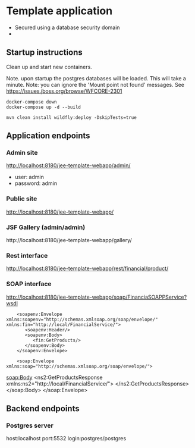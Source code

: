 # Template application

* Secured using a database security domain
* 



## Startup instructions
Clean up and start new containers. 

Note. upon startup the postgres databases will be loaded. This will take a minute.
Note: you can ignore the 'Mount point not found' messages. See <https://issues.jboss.org/browse/WFCORE-2301>

	docker-compose down
	docker-compose up -d --build
	
	mvn clean install wildfly:deploy -DskipTests=true
	

## Application endpoints
### Admin site
<http://localhost:8180/jee-template-webapp/admin/>

* user: admin
* password: admin

### Public site

<http://localhost:8180/jee-template-webapp/>


### JSF Gallery (admin/admin)
http://localhost:8180/jee-template-webapp/gallery/

### Rest interface
<http://localhost:8180/jee-template-webapp/rest/financial/product/>

### SOAP interface
<http://localhost:8180/jee-template-webapp/soap/FinanciaSOAPPService?wsdl>

		<soapenv:Envelope xmlns:soapenv="http://schemas.xmlsoap.org/soap/envelope/" xmlns:fin="http://local/FinancialService/">
		   <soapenv:Header/>
		   <soapenv:Body>
		      <fin:GetProducts/>
		   </soapenv:Body>
		</soapenv:Envelope>

		<soap:Envelope xmlns:soap="http://schemas.xmlsoap.org/soap/envelope/">
   <soap:Body>
      <ns2:GetProductsResponse xmlns:ns2="http://local/FinancialService/">
         <product productid="1" symboltype="Type1" symbol="$" cuisp="cuisp"/>
         <product productid="2" symboltype="Type1" symbol="$" cuisp="cuisp"/>
      </ns2:GetProductsResponse>
   </soap:Body>
</soap:Envelope>

## Backend endpoints
### Postgres server
host:localhost port:5532 login:postgres/postgres


